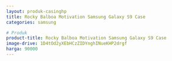 ```yaml
---
layout: produk-casinghp
title: Rocky Balboa Motivation Samsung Galaxy S9 Case
categories: samsung

# Produk
product-title: Rocky Balboa Motivation Samsung Galaxy S9 Case
image-drive: 1D4tOd2yXEbHCzZIDYnghINueKHP2drgf
harga: 90000
---
```

